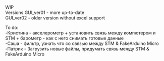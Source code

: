 WIP<br>
Versions
GUI_ver01 - more up-to-date <br>
GUI_ver02 - older version without excel support<br>

To do: <br>
-Кристина - акселерометр + установить связь между компютером и STM + барометр - как с него снимать готовые данные<br>
-Саша - фильтр, узнать что со связью между STM & FakeArduino Micro<br>
-Патрик - Загрузить новые файлы, придумать связь между STM & FakeArduino Micro<br>
